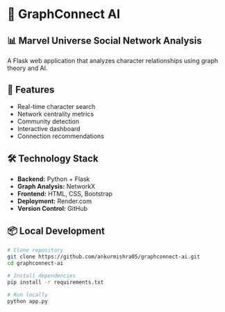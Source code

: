 # 🚀 GraphConnect AI

## 📊 Marvel Universe Social Network Analysis

A Flask web application that analyzes character relationships using graph theory and AI.

## 🎯 Features
- Real-time character search
- Network centrality metrics
- Community detection
- Interactive dashboard
- Connection recommendations

## 🛠️ Technology Stack
- **Backend:** Python + Flask
- **Graph Analysis:** NetworkX
- **Frontend:** HTML, CSS, Bootstrap
- **Deployment:** Render.com
- **Version Control:** GitHub

## 📦 Local Development

```bash
# Clone repository
git clone https://github.com/ankurmishra05/graphconnect-ai.git
cd graphconnect-ai

# Install dependencies
pip install -r requirements.txt

# Run locally
python app.py
